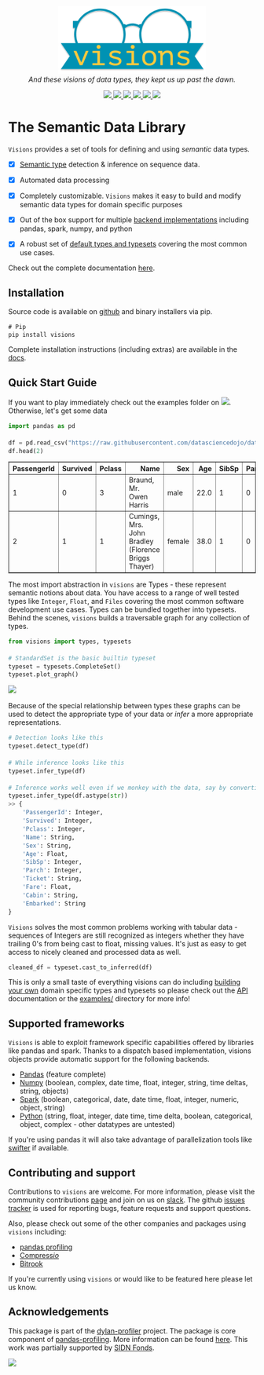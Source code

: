 <div align="center">
  <img src="images/visions.png" width="300px"><br>
  <i>And these visions of data types, they kept us up past the dawn.</i> 
</div>

<p align="center">
  <a href="https://pypi.org/project/visions/">
    <img src="https://pepy.tech/badge/visions" />
  </a>
  <a href="https://pypi.org/project/visions/">
    <img src="https://pepy.tech/badge/visions/month" />
  </a>
  <a href="https://pypi.org/project/visions/">
    <img src="https://img.shields.io/pypi/pyversions/visions" />
  </a>
  <a href="https://pypi.org/project/visions/">
    <img src="https://badge.fury.io/py/visions.svg" />
  </a>
  <a href="https://doi.org/10.21105/joss.02145">
    <img src="https://joss.theoj.org/papers/10.21105/joss.02145/status.svg" />
  </a>
  <a href="https://mybinder.org/v2/gh/dylan-profiler/visions/master">
    <img src="https://mybinder.org/badge_logo.svg" />
  </a>
</p>

# The Semantic Data Library

``Visions`` provides a set of tools for defining and using *semantic* data types.

- [x]  [Semantic type](https://dylan-profiler.github.io/visions/visions/getting_started/concepts.html#types) detection &
  inference on sequence data.

- [x]  Automated data processing

- [x]  Completely customizable. `Visions` makes it easy to build and modify semantic data types for domain specific
  purposes

- [x]  Out of the box support for
  multiple [backend implementations](https://github.com/dylan-profiler/visions#supported-frameworks) including pandas,
  spark, numpy, and python

- [x] A robust set
  of [default types and typesets](https://dylan-profiler.github.io/visions/visions/getting_started/usage/defaults.html)
  covering the most common use cases.

Check out the complete
documentation [here](https://dylan-profiler.github.io/visions/visions/getting_started/introduction.html).

## Installation

Source code is available on [github](https://github.com/dylan-profiler/visions) and binary installers via pip.

```
# Pip
pip install visions
```

Complete installation instructions (including extras) are available in
the [docs](https://dylan-profiler.github.io/visions/visions/getting_started/installation.html).

## Quick Start Guide

If you want to play immediately check out the examples folder
on [![](https://mybinder.org/badge_logo.svg)](https://mybinder.org/v2/gh/dylan-profiler/visions/master). Otherwise,
let's get some data

```python
import pandas as pd

df = pd.read_csv("https://raw.githubusercontent.com/datasciencedojo/datasets/master/titanic.csv")
df.head(2)
```

<table border="1" class="dataframe">
  <thead>
    <tr style="text-align: right;">
      <th>PassengerId</th>
      <th>Survived</th>
      <th>Pclass</th>
      <th>Name</th>
      <th>Sex</th>
      <th>Age</th>
      <th>SibSp</th>
      <th>Parch</th>
      <th>Ticket</th>
      <th>Fare</th>
      <th>Cabin</th>
      <th>Embarked</th>
    </tr>
  </thead>
  <tbody>
    <tr>
      <td>1</td>
      <td>0</td>
      <td>3</td>
      <td>Braund, Mr. Owen Harris</td>
      <td>male</td>
      <td>22.0</td>
      <td>1</td>
      <td>0</td>
      <td>A/5 21171</td>
      <td>7.2500</td>
      <td>NaN</td>
      <td>S</td>
    </tr>
    <tr>
      <td>2</td>
      <td>1</td>
      <td>1</td>
      <td>Cumings, Mrs. John Bradley (Florence Briggs Thayer)</td>
      <td>female</td>
      <td>38.0</td>
      <td>1</td>
      <td>0</td>
      <td>PC 17599</td>
      <td>71.2833</td>
      <td>C85</td>
      <td>C</td>
    </tr>
  </tbody>
</table>



The most import abstraction in `visions` are Types - these represent semantic notions about data. You have access to a
range of well tested types like `Integer`, `Float`, and `Files` covering the most common software development use cases.
Types can be bundled together into typesets. Behind the scenes, `visions` builds a traversable graph for any collection
of types.

```python
from visions import types, typesets

# StandardSet is the basic builtin typeset
typeset = typesets.CompleteSet()
typeset.plot_graph()
```

![](https://dylan-profiler.github.io/visions/_images/typeset_complete_base.svg)

Because of the special relationship between types these graphs can be used to detect the appropriate type of your data
or _infer_ a more appropriate representations.

```python
# Detection looks like this
typeset.detect_type(df)

# While inference looks like this
typeset.infer_type(df)

# Inference works well even if we monkey with the data, say by converting everything to strings
typeset.infer_type(df.astype(str))
>> {
    'PassengerId': Integer,
    'Survived': Integer,
    'Pclass': Integer,
    'Name': String,
    'Sex': String,
    'Age': Float,
    'SibSp': Integer,
    'Parch': Integer,
    'Ticket': String,
    'Fare': Float,
    'Cabin': String,
    'Embarked': String
}
```

`Visions` solves the most common problems working with tabular data - sequences of Integers are still recognized as
integers whether they have trailing 0's from being cast to float, missing values. It's just as easy to get access to
nicely cleaned and processed data as well.

```python
cleaned_df = typeset.cast_to_inferred(df)
```

This is only a small taste of everything visions can do
including [building your own](https://dylan-profiler.github.io/visions/visions/getting_started/extending.html) domain
specific types and typesets so please check out the [API](https://dylan-profiler.github.io/visions/visions/api.html)
documentation or the [examples/](https://github.com/dylan-profiler/visions/tree/develop/examples) directory for more
info!

## Supported frameworks

`Visions` is able to exploit framework specific capabilities offered by libraries like pandas and spark. Thanks to a
dispatch based implementation, visions objects provide automatic support for the following backends.

- [Pandas](https://github.com/pandas-dev/pandas) (feature complete)
- [Numpy](https://github.com/numpy/numpy) (boolean, complex, date time, float, integer, string, time deltas, string,
  objects)
- [Spark](https://github.com/apache/spark) (boolean, categorical, date, date time, float, integer, numeric, object,
  string)
- [Python](https://docs.python.org/3/library/stdtypes.html#sequence-types-list-tuple-range) (string, float, integer,
  date time, time delta, boolean, categorical, object, complex - other datatypes are untested)

If you're using pandas it will also take advantage of parallelization tools like
[swifter](https://github.com/jmcarpenter2/swifter) if available.

## Contributing and support

Contributions to `visions` are welcome. For more information, please visit the community
contributions [page](https://dylan-profiler.github.io/visions/visions/contributing/contributing.html) and join on us
on [slack](https://join.slack.com/t/dylan-profiling/shared_invite/zt-11c9blvpt-AqxXD5AMS9Q6CO7UUm~cRw). The
github [issues tracker](https://github.com/dylan-profiler/visions/issues/new/choose) is used for reporting bugs, feature
requests and support questions.

Also, please check out some of the other companies and packages using `visions` including:

* [pandas profiling](https://github.com/pandas-profiling/pandas-profiling)
* [Compress*io*](https://github.com/dylan-profiler/compressio)
* [Bitrook](https://www.bitrook.com/)

If you're currently using `visions` or would like to be featured here please let us know.

## Acknowledgements

This package is part of the [dylan-profiler](https://github.com/dylan-profiler)  project. The package is core component
of [pandas-profiling](https://github.com/pandas-profiling/pandas-profiling). More information can be
found [here](https://dylan-profiler.github.io/visions/visions/background/about.html>). This work was partially supported
by [SIDN Fonds](https://www.sidnfonds.nl/projecten/dylan-data-analysis-leveraging-automatisation).

![](https://github.com/dylan-profiler/visions/raw/master/SIDNfonds.png)
